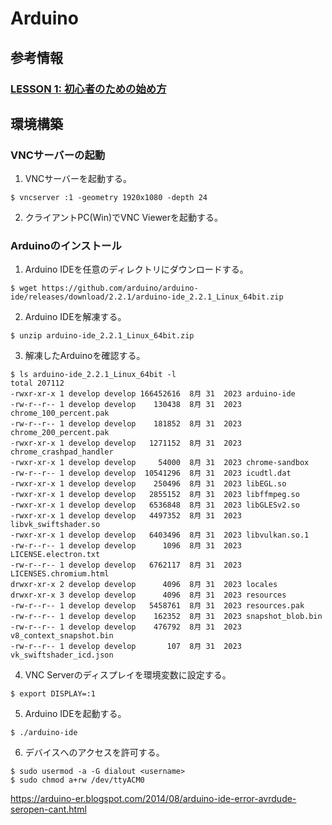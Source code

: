 # Arduino

## 参考情報

### [LESSON 1: 初心者のための始め方](https://docs.sunfounder.com/projects/elite-explorer-kit/ja/latest/video_lesson/lesson01.html)

## 環境構築

### VNCサーバーの起動

1. VNCサーバーを起動する。  

  ```
  $ vncserver :1 -geometry 1920x1080 -depth 24
  ```

2. クライアントPC(Win)でVNC Viewerを起動する。  

### Arduinoのインストール

1. Arduino IDEを任意のディレクトリにダウンロードする。  

  ```
  $ wget https://github.com/arduino/arduino-ide/releases/download/2.2.1/arduino-ide_2.2.1_Linux_64bit.zip
  ```

2. Arduino IDEを解凍する。  

  ```
  $ unzip arduino-ide_2.2.1_Linux_64bit.zip 
  ```

3. 解凍したArduinoを確認する。  

  ```
  $ ls arduino-ide_2.2.1_Linux_64bit -l
  total 207112
  -rwxr-xr-x 1 develop develop 166452616  8月 31  2023 arduino-ide
  -rw-r--r-- 1 develop develop    130438  8月 31  2023 chrome_100_percent.pak
  -rw-r--r-- 1 develop develop    181852  8月 31  2023 chrome_200_percent.pak
  -rwxr-xr-x 1 develop develop   1271152  8月 31  2023 chrome_crashpad_handler
  -rwxr-xr-x 1 develop develop     54000  8月 31  2023 chrome-sandbox
  -rw-r--r-- 1 develop develop  10541296  8月 31  2023 icudtl.dat
  -rwxr-xr-x 1 develop develop    250496  8月 31  2023 libEGL.so
  -rwxr-xr-x 1 develop develop   2855152  8月 31  2023 libffmpeg.so
  -rwxr-xr-x 1 develop develop   6536848  8月 31  2023 libGLESv2.so
  -rwxr-xr-x 1 develop develop   4497352  8月 31  2023 libvk_swiftshader.so
  -rwxr-xr-x 1 develop develop   6403496  8月 31  2023 libvulkan.so.1
  -rw-r--r-- 1 develop develop      1096  8月 31  2023 LICENSE.electron.txt
  -rw-r--r-- 1 develop develop   6762117  8月 31  2023 LICENSES.chromium.html
  drwxr-xr-x 2 develop develop      4096  8月 31  2023 locales
  drwxr-xr-x 3 develop develop      4096  8月 31  2023 resources
  -rw-r--r-- 1 develop develop   5458761  8月 31  2023 resources.pak
  -rw-r--r-- 1 develop develop    162352  8月 31  2023 snapshot_blob.bin
  -rw-r--r-- 1 develop develop    476792  8月 31  2023 v8_context_snapshot.bin
  -rw-r--r-- 1 develop develop       107  8月 31  2023 vk_swiftshader_icd.json
  ```

4. VNC Serverのディスプレイを環境変数に設定する。  

  ```
  $ export DISPLAY=:1
  ```

5. Arduino IDEを起動する。  

  ```
  $ ./arduino-ide
  ```

6. デバイスへのアクセスを許可する。  

  ```
  $ sudo usermod -a -G dialout <username>
  $ sudo chmod a+rw /dev/ttyACM0
  ```

  https://arduino-er.blogspot.com/2014/08/arduino-ide-error-avrdude-seropen-cant.html

